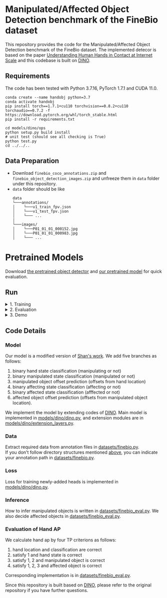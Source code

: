 # Manipulated/Affected Object Detection benchmark of the FineBio dataset
This repository provides the code for the Manipulated/Affected Object Detection benchmark of the FineBio dataset. The implemented detecor is based on the paper [Understanding Human Hands in Contact at Internet Scale](https://arxiv.org/pdf/2006.06669.pdf) and this codebase is built on [DINO](https://github.com/IDEA-Research/DINO).

## Requirements
The code has been tested with Python 3.7.16, PyTorch 1.7.1 and CUDA 11.0.
```Shell
conda create --name handobj python=3.7
conda activate handobj
pip install torch==1.7.1+cu110 torchvision==0.8.2+cu110 torchaudio==0.7.2 -f https://download.pytorch.org/whl/torch_stable.html
pip install -r requirements.txt

cd models/dino/ops
python setup.py build install
# unit test (should see all checking is True)
python test.py
cd ../../..
```

## Data Preparation
+ Download `finebio_coco_annotations.zip` and `finebio_object_detection_images.zip` and unfreeze them in `data` folder under this repository. 
+ `data` folder should be like 
    ```
    data
    └───annotations/
    │    └───v1_train_fpv.json
    │    └───v1_test_fpv.json
    │    └─── ...
    |
    └───images/
    │    └───P01_01_01_000152.jpg
    │    └───P01_01_01_000983.jpg
    │    └─── ...
    ```

# Pretrained Models
Download [the pretrained object detector](https://finebio.s3.abci.ai/ckpts/dino_checkpoint_e30.pth) and [our pretrained model](https://finebio.s3.abci.ai/ckpts/handobj_checkpoint_e5.pth) for quick evaluation.

## Run
<details>
  <summary>1. Training</summary>

  Run the command below. 
  ```sh
  python main.py --output_dir logs/reproduce/train 
  -c config/DINO/DINO_4scale.py
  --data_path data 
  --frozen_model_path [/path/to/object/detector]
  --use_manipulatedstate 
  --predict_affectedobj 
  --use_affectedstate 
  --options dn_scalar=100 dn_label_coef=1.0 dn_bbox_coef=1.0 epochs=5
  ```

</details>
<details>
  <summary>2. Evaluation</summary>

  Run the command below.
  ```sh
  python main.py --output_dir logs/reproduce/test
  --eval 
  --resume [/path/to/model]
  -c config/DINO/DINO_4scale.py 
  --data_path data 
  --use_manipulatedstate 
  --predict_affectedobj 
  --use_affectedstate 
  --options dn_scalar=100 dn_label_coef=1.0 dn_bbox_coef=1.0
  ```

</details>
<details>
  <summary>3. Demo</summary>

  Run the command below.
  ```sh
  python demo_finebio.py --output_dir demo/det
  -c config/DINO/DINO_4scale.py 
  --image_dir [path/to/image/directory]
  --gt_path data/annotations/v1_test_fpv.json
  --ckpt_path [/path/to/model]
  --use_manipulatedstate 
  --predict_affectedobj 
  --use_affectedstate 
  --options dn_scalar=100 dn_label_coef=1.0 dn_bbox_coef=1.0
  ```

</details>

## Code Details
### Model
Our model is a modified version of [Shan's work](https://github.com/ddshan/hand_object_detector).
We add five branches as follows: 
1. binary hand state classification (manipulating or not)
2. binary manipulated state classification (manipulated or not) 
3. manipulated object offset prediction (offsets from hand location) 
4. binary affecting state classification (affecting or not) 
5. binary affected state classification (afffected or not)  
6. affected object offset prediction (offsets from manipulated object location).  

We implement the model by extending codes of [DINO](https://github.com/IDEA-Research/DINO).
Main model is implemented in [models/dino/dino.py](models/dino/dino.py), and extension modules are in [models/dino/extension_layers.py](models/dino/extension_layers.py).

### Data
Extract required data from annotation files in [datasets/finebio.py](datasets/finebio.py#L324).   
If you don't follow directory structures mentioned [above](#data), you can indicate your annotation path in [datasets/finebio.py](datasets/finebio.py#L694).

### Loss
Loss for training newly-added heads is implemented in [models/dino/dino.py](models/dino/dino.py#L474).

### Inference
How to infer manipulated objects is written in [datasets/finebio_eval.py](datasets/finebio_eval.py#L102). We also decide affected objects in [datasets/finebio_eval.py](datasets/finebio_eval.py#L167).

### Evaluation of Hand AP
We calculate hand ap by four TP criterions as follows:
1. hand location and classification are correct
2. satisfy 1 and hand state is correct
3. satisfy 1, 2 and manipulated object is correct
4. satisfy 1, 2, 3 and affected object is correct  

Corresponding implementation is in [datasets/finebio_eval.py](datasets/finebio_eval.py#L233).



Since this repository is built based on [DINO](https://github.com/IDEA-Research/DINO), please refer to the original repository if you have further questions.
